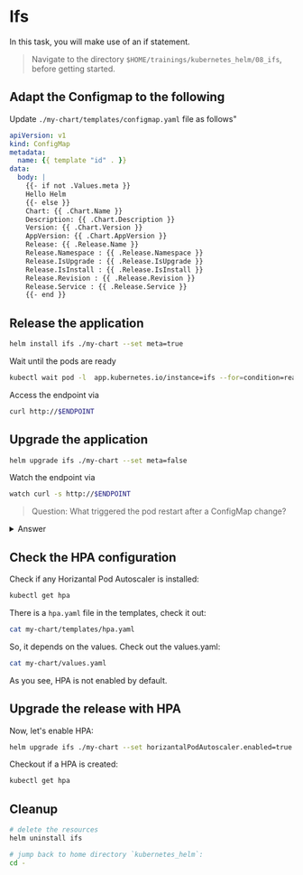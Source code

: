 # Ifs

In this task, you will make use of an if statement.

> Navigate to the directory `$HOME/trainings/kubernetes_helm/08_ifs`, before getting started.

## Adapt the Configmap to the following

Update `./my-chart/templates/configmap.yaml` file as follows"

```yaml
apiVersion: v1
kind: ConfigMap
metadata:
  name: {{ template "id" . }}
data:
  body: |
    {{- if not .Values.meta }}
    Hello Helm
    {{- else }}
    Chart: {{ .Chart.Name }}
    Description: {{ .Chart.Description }}
    Version: {{ .Chart.Version }}
    AppVersion: {{ .Chart.AppVersion }}
    Release: {{ .Release.Name }}
    Release.Namespace : {{ .Release.Namespace }}
    Release.IsUpgrade : {{ .Release.IsUpgrade }}
    Release.IsInstall : {{ .Release.IsInstall }}
    Release.Revision : {{ .Release.Revision }}
    Release.Service : {{ .Release.Service }}
    {{- end }}
```

## Release the application

```bash
helm install ifs ./my-chart --set meta=true
```

Wait until the pods are ready

```bash
kubectl wait pod -l  app.kubernetes.io/instance=ifs --for=condition=ready --timeout=120s
```

Access the endpoint via

```bash
curl http://$ENDPOINT
```

## Upgrade the application

```bash
helm upgrade ifs ./my-chart --set meta=false
```

Watch the endpoint via

```bash
watch curl -s http://$ENDPOINT
```

> Question:
> What triggered the pod restart after a ConfigMap change?

<details>

<summary>Answer</summary>

### deployment.yaml

This is a Kubernetes feature and you can use it with Helm like this:

```yaml
apiVersion: apps/v1
kind: Deployment
metadata:
  name: {{ template "id" . }}
spec:
  replicas: 1
  selector:
    matchLabels: {{ - include "labels" . | nindent 6 }}
  template:
    metadata:
      labels: {{ - include "labels" . | nindent 8 }}
      annotations:
        ## Here is the magic!
        checksum/config:
          {
            {
              include (print $.Template.BasePath "/configmap.yaml") . | sha256sum,
            },
          }
    spec:
      containers:
        - name: my-nginx
          image: nginx:1.19.2
          volumeMounts:
            - name: html
              mountPath: /usr/share/nginx/html
          resources:
            requests:
              cpu: 100m
              memory: 100Mi
            limits:
              cpu: 100m
              memory: 100Mi
      volumes:
        - name: html
          configMap:
            name: {{ template "id" . }}
            items:
              - key: body
                path: index.html
```

</details>

## Check the HPA configuration

Check if any Horizantal Pod Autoscaler is installed:

```bash
kubectl get hpa
```

There is a `hpa.yaml` file in the templates, check it out:

```bash
cat my-chart/templates/hpa.yaml
```

So, it depends on the values. Check out the values.yaml:

```bash
cat my-chart/values.yaml
```

As you see, HPA is not enabled by default.

## Upgrade the release with HPA

Now, let's enable HPA:

```bash
helm upgrade ifs ./my-chart --set horizantalPodAutoscaler.enabled=true
```

Checkout if a HPA is created:

```bash
kubectl get hpa
```

## Cleanup

```bash
# delete the resources
helm uninstall ifs

# jump back to home directory `kubernetes_helm`:
cd -
```
